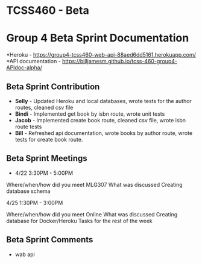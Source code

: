 # TCSS460 - Beta

# Group 4 Beta Sprint Documentation

*Heroku - https://group4-tcss460-web-api-88aed6dd5161.herokuapp.com/
*API documentation - https://billjamesm.github.io/tcss-460-group4-APIdoc-alpha/

## Beta Sprint Contribution

- **Selly** - Updated Heroku and local databases, wrote tests for the author routes, cleaned csv file
- **Bindi** - Implemented get book by isbn route, wrote unit tests
- **Jacob** - Implemented create book route, cleaned csv file, wrote isbn route tests
- **Bill** - Refreshed api documentation, wrote books by author route, wrote tests for create book route.

## Beta Sprint Meetings

- 4/22 3:30PM - 5:00PM

Where/when/how did you meet
	MLG307
What was discussed
	Creating database schema

4/25 1:30PM - 3:00PM

Where/when/how did you meet
	Online 
What was discussed
	Creating database for Docker/Heroku
	Tasks for the rest of the week

## Beta Sprint Comments
- wab api

